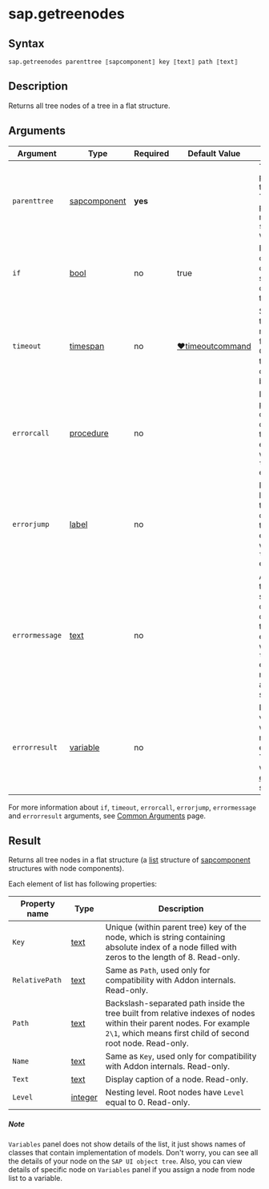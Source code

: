 ﻿# sap.getreenodes

## Syntax

```G1ANT
sap.getreenodes parenttree ⟦sapcomponent⟧ key ⟦text⟧ path ⟦text⟧
```

## Description
Returns all tree nodes of a tree in a flat structure.

## Arguments

| Argument         | Type                                                              | Required | Default Value   | Description                                                  |
| ---------------- | ----------------------------------------------------------------- | -------- | --------------- | ------------------------------------------------------------ |
| `parenttree`   | [sapcomponent](../../../Structures/SapComponentStructure.md)       | **yes**  |               | Tree which is parent of the tree node. This parameter must contain `sapomponent` with tree. |
| `if`            | [bool](/G1ANT.Addons/G1ANT.Language/Structures/BooleanStructure.md)        | no       | true           | Executes the command only if a specified condition is true. |
| `timeout`      | [timespan](/G1ANT.Addons/G1ANT.Language/Structures/TimeSpanStructure.md)   | no       | [♥timeoutcommand](/G1ANT.Addons/G1ANT.Addon.Core//Variables/TimeoutCommandVariable.md) | Specifies time in milliseconds for G1ANT.Robot to wait for the command to be executed. |
| `errorcall`    | [procedure](/G1ANT.Addons/G1ANT.Language/Structures/ProcedureStructure.md) | no       |                | Name of a procedure to call when the command throws an exception or when a given `timeout` expires. |
| `errorjump`    | [label](/G1ANT.Addons/G1ANT.Language/Structures/LabelStructure.md)         | no       |                | Name of the label to jump to when the command throws an exception or when a given `timeout` expires. |
| `errormessage` | [text](/G1ANT.Addons/G1ANT.Language/Structures/TextStructure.md)           | no       |                | A message that will be shown in case the command throws an exception or when a given `timeout` expires, and no `errorjump` argument is specified. |
| `errorresult`  | [variable](/G1ANT.Addons/G1ANT.Language/Structures/VariableStructure.md)   | no       |                | Name of a variable that will store the returned exception. The variable will be of [error](/G1ANT.Addons/G1ANT.Language/Structures/ErrorStructure.md) structure. |

For more information about `if`, `timeout`, `errorcall`, `errorjump`, `errormessage`
and `errorresult` arguments, see [Common Arguments](/appendices/common-arguments.md) page.


## Result
Returns all tree nodes in a flat structure (a [list](/G1ANT.Addons/G1ANT.Language/Structures/ListStructure.md) 
structure of [sapcomponent](../../../Structures/SapComponentStructure.md) structures with node components).

Each element of list has following properties:

| Property name     | Type                                                         | Description                                                  |
| ----------------- | ------------------------------------------------------------ | ------------------------------------------------------------ |
| `Key`            | [text](/G1ANT.Addons/G1ANT.Language/Structures/TextStructure.md)     | Unique (within parent tree) key of the node, which is string containing absolute index of a node filled with zeros to the length of 8. Read-only. |
| `RelativePath`  | [text](/G1ANT.Addons/G1ANT.Language/Structures/TextStructure.md)     | Same as `Path`, used only for compatibility with Addon internals. Read-only. |
| `Path`        | [text](/G1ANT.Addons/G1ANT.Language/Structures/TextStructure.md)     | Backslash-separated path inside the tree built from relative indexes of nodes within their parent nodes. For example `2\1`, which means first child of second root node. Read-only. |
| `Name`        | [text](/G1ANT.Addons/G1ANT.Language/Structures/TextStructure.md)     | Same as `Key`, used only for compatibility with Addon internals. Read-only. |
| `Text`        | [text](/G1ANT.Addons/G1ANT.Language/Structures/TextStructure.md)     | Display caption of a node. Read-only. |
| `Level`        | [integer](/G1ANT.Addons/G1ANT.Language/Structures/TextStructure.md)     | Nesting level. Root nodes have `Level` equal to 0. Read-only. |


##### Note
`Variables` panel does not show details of the list, it just shows names of classes
that contain implementation of models. Don't worry, you can see all the details
of your node on the `SAP UI object tree`.
Also, you can view details of specific node on `Variables` panel if you assign
a node from node list to a variable.